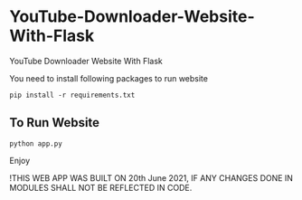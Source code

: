 # YouTube-Downloader-Website-With-Flask
YouTube Downloader Website With Flask

You need to install following packages to run website
````
pip install -r requirements.txt
````

## To Run Website
````
python app.py
````
Enjoy


!THIS WEB APP WAS BUILT ON 20th June 2021, IF ANY CHANGES DONE IN MODULES SHALL NOT BE REFLECTED IN CODE.

